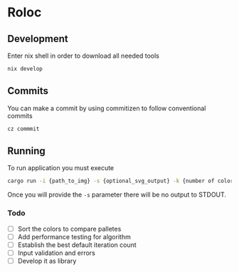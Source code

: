 # Roloc

## Development

Enter nix shell in order to download all needed tools

```bash
nix develop
```

## Commits
You can make a commit by using commitizen to follow conventional commits

```bash
cz commmit
```

## Running
To run application you must execute 
```bash
cargo run -i {path_to_img} -s {optional_svg_output} -k {number of colors}
```

Once you will provide the `-s` parameter there will be no output to STDOUT.

### Todo
- [ ] Sort the colors to compare palletes
- [ ] Add performance testing for algorithm
- [ ] Establish the best default iteration count 
- [ ] Input validation and errors
- [ ] Develop it as library
